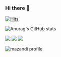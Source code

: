 ### Hi there 👋
[![Hits](https://hits.seeyoufarm.com/api/count/incr/badge.svg?url=https%3A%2F%2Fgithub.com%2Fhamtorililil&count_bg=%23A739E6&title_bg=%23640081&icon=&icon_color=%23E7E7E7&title=hits&edge_flat=false)](https://hits.seeyoufarm.com)

![Anurag's GitHub stats](https://github-readme-stats.vercel.app/api?username=hamtorililil&show_icons=true&theme=tokyonight)

<img src="https://img.shields.io/badge/HTML5-E34F26?style=flat-square&logo=HTML5&logoColor=FFFFFF">  <img src="https://img.shields.io/badge/Java-007396?style=flat-square&logo=Java&logoColor=000000" >  <img src="https://img.shields.io/badge/JavaScript-F7DF1E?style=flat-square&logo=JavaScript&logoColor=000000">

![mazandi profile](http://mazandi.herokuapp.com/api?handle={hamtorililil}&theme=dark)




<!--
**hamtorililil/hamtorililil** is a ✨ _special_ ✨ repository because its `README.md` (this file) appears on your GitHub profile.

Here are some ideas to get you started:

- 🔭 I’m currently working on ...
- 🌱 I’m currently learning ...
- 👯 I’m looking to collaborate on ...
- 🤔 I’m looking for help with ...
- 💬 Ask me about ...
- 📫 How to reach me: ...
- 😄 Pronouns: ...
- ⚡ Fun fact: ...
-->
